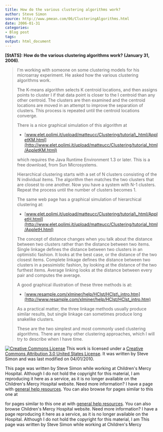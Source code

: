 ```yaml
---
title: How do the various clustering algorithms work?
author: Steve Simon
source: http://www.pmean.com/06/ClusteringAlgorithms.html
date: 2006-01-31
categories:
- Blog post
tags:
output: html_document
---
```

**[StATS]:** **How do the various clustering
algorithms work? (January 31, 2006)**.

> I\'m working with someone on some clustering models for his microarray
> experiment. He asked how the various clustering algorithms work.
>
> The K-means algorithm selects K centroid locations, and then assigns
> points to cluster I if that data point is closer to the I centroid
> than any other centroid. The clusters are then examined and the
> centroid locations are moved in an attempt to improve the separation
> of clusters. This process is repeated until the centroid locations
> converge.
>
> There is a nice graphical simulation of this algorithm at
>
> -   [www.elet.polimi.it/upload/matteucc/Clustering/tutorial\_html/AppletKM.html](http://www.elet.polimi.it/upload/matteucc/Clustering/tutorial_html/AppletKM.html)
>
> which requires the Java Runtime Environment 1.3 or later. This is a
> free download, from Sun Microsystems.
>
> Hierarchical clustering starts with a set of N clusters consisting of
> the N individual items. The algorithm then matches the two clusters
> that are closest to one another. Now you have a system with N-1
> clusters. Repeat the process until the number of clusters becomes 1.
>
> The same web page has a graphical simulation of hierarchical
> clustering at:
>
> -   [www.elet.polimi.it/upload/matteucc/Clustering/tutorial\_html/AppletH.html](http://www.elet.polimi.it/upload/matteucc/Clustering/tutorial_html/AppletH.html)
>
> The concept of distance changes when you talk about the distance
> between two clusters rather than the distance between two items.
> Single linkage defines the distance between two clusters in an
> optimistic fashion. It looks at the best case, or the distance of the
> two closest items. Complete linkage defines the distance between two
> clusters in a pessimistic fashion, by looking at the distance of the
> two furthest items. Average linking looks at the distance between
> every pair and computes the average.
>
> A good graphical illustration of these three methods is at:
>
> -   [www.resample.com/xlminer/help/HClst/HClst\_intro.htm](http://www.resample.com/xlminer/help/HClst/HClst_intro.htm)
>
> As a practical matter, the three linkage methods usually produce
> similar results, but single linkage can sometimes produce long
> snakelike clusters.
>
> These are the two simplest and most commonly used clustering
> algorithms. There are many other clustering approaches, which I will
> try to describe when I have time.

[![Creative Commons
License](http://i.creativecommons.org/l/by/3.0/us/80x15.png)](http://creativecommons.org/licenses/by/3.0/us/)
This work is licensed under a [Creative Commons Attribution 3.0 United
States License](http://creativecommons.org/licenses/by/3.0/us/). It was
written by Steve Simon and was last modified on 04/01/2010.

This page was written by Steve Simon while working at Children\'s Mercy
Hospital. Although I do not hold the copyright for this material, I am
reproducing it here as a service, as it is no longer available on the
Children\'s Mercy Hospital website. Need more information? I have a page
with [general help resources](../GeneralHelp.html). You can also browse
for pages similar to this one at
<!---More--->
for pages similar to this one at
with [general help resources](../GeneralHelp.html). You can also browse
Children\'s Mercy Hospital website. Need more information? I have a page
reproducing it here as a service, as it is no longer available on the
Hospital. Although I do not hold the copyright for this material, I am
This page was written by Steve Simon while working at Children\'s Mercy

<!---Do not use
**[StATS]:** **How do the various clustering
This page was written by Steve Simon while working at Children\'s Mercy
Hospital. Although I do not hold the copyright for this material, I am
reproducing it here as a service, as it is no longer available on the
Children\'s Mercy Hospital website. Need more information? I have a page
with [general help resources](../GeneralHelp.html). You can also browse
for pages similar to this one at
--->

